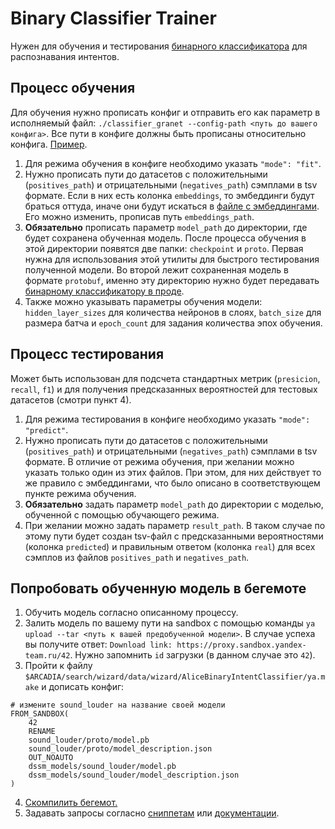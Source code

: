 # Binary Classifier Trainer

Нужен для обучения и тестирования [бинарного классификатора](https://a.yandex-team.ru/arc/trunk/arcadia/alice/nlu/libs/binary_classifier/ya.make) для распознавания интентов.

## Процесс обучения
Для обучения нужно прописать конфиг и отправить его как параметр в исполняемый файл: `./classifier_granet --config-path <путь до вашего конфига>`. Все пути в конфиге должны быть прописаны относительно конфига. [Пример](https://a.yandex-team.ru/arc/trunk/arcadia/alice/nlu/data/train/configs/sound_louder/train.json).

1. Для режима обучения в конфиге необходимо указать `"mode": "fit"`.
2. Нужно прописать пути до датасетов с положительными (`positives_path`) и отрицательными (`negatives_path`) сэмплами в tsv формате. Если в них есть колонка `embeddings`, то эмбеддинги будут браться оттуда, иначе они будут искаться в [файле c эмбеддингами](https://a.yandex-team.ru/arc/trunk/arcadia/alice/nlu/tools/intent_classifier_trainer/internal_data/ya.make#L6). Его можно изменить, прописав путь `embeddings_path`.
3. __Обязательно__ прописать параметр `model_path` до директории, где будет сохранена обученная модель. После процесса обучения в этой директории появятся две папки: `checkpoint` и `proto`. Первая нужна для использования этой утилиты для быстрого тестирования полученной модели. Во второй лежит сохраненная модель в формате `protobuf`, именно эту директорию нужно будет передавать [бинарному классификатору в проде](https://a.yandex-team.ru/arc/trunk/arcadia/alice/nlu/libs/binary_classifier/ya.make).
4. Также можно указывать параметры обучения модели: `hidden_layer_sizes` для количества нейронов в слоях, `batch_size` для размера батча и `epoch_count` для задания количества эпох обучения.

## Процесс тестирования
Может быть использован для подсчета стандартных метрик (`presicion`, `recall`, `f1`) и для получения предсказанных вероятностей для тестовых датасетов (смотри пункт 4).
1. Для режима тестирования в конфиге необходимо указать `"mode": "predict"`.
2. Нужно прописать пути до датасетов с положительными (`positives_path`) и отрицательными (`negatives_path`) сэмплами в tsv формате. В отличие от режима обучения, при желании можно указать только один из этих файлов. При этом, для них действует то же правило с эмбеддингами, что было описано в соответствующем пункте режима обучения.
3. __Обязательно__ задать параметр `model_path` до директории с моделью, обученной с помощью обучающего режима.
4. При желании можно задать параметр `result_path`. В таком случае по этому пути будет создан tsv-файл с предсказанными вероятностями (колонка `predicted`) и правильным ответом (колонка `real`) для всех сэмплов из файлов `positives_path` и `negatives_path`. 

## Попробовать обученную модель в бегемоте
1. Обучить модель согласно описанному процессу. 
2. Залить модель по вашему пути на sandbox с помощью команды `ya upload --tar <путь к вашей предобученной модели>`. В случае успеха вы получите ответ: `Download link: https://proxy.sandbox.yandex-team.ru/42`. Нужно запомнить `id` загрузки (в данном случае это `42`).
3. Пройти к файлу `$ARCADIA/search/wizard/data/wizard/AliceBinaryIntentClassifier/ya.make` и дописать конфиг:
```
# измените sound_louder на название своей модели
FROM_SANDBOX(
    42
    RENAME
    sound_louder/proto/model.pb
    sound_louder/proto/model_description.json
    OUT_NOAUTO
    dssm_models/sound_louder/model.pb
    dssm_models/sound_louder/model_description.json
)
```
4. [Скомпилить бегемот.](https://wiki.yandex-team.ru/users/samoylovboris/begemot/)
5. Задавать запросы согласно [сниппетам](https://wiki.yandex-team.ru/users/samoylovboris/begemot/) или [документации](https://wiki.yandex-team.ru/begemot/#poslatzaprosnadevmashinucgi-parametromadresnojjstroki).
